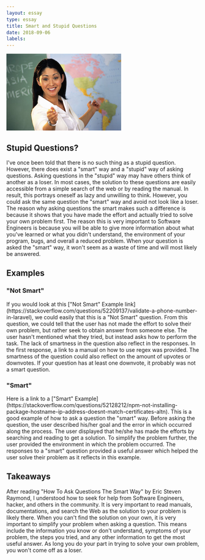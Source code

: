 ```yaml
---
layout: essay
type: essay
title: Smart and Stupid Questions
date: 2018-09-06
labels:
---
```

<img class="ui medium right floated rounded image" src="../images/smartQuestion.jpg">
<h2>Stupid Questions?</h2>
I've once been told that there is no such thing as a stupid question. However, there does exist a "smart" way and a "stupid" way of asking questions. Asking questions in the "stupid" way may have others think of another as a loser. In most cases, the solution to these questions are easily accessible from a simple search of the web or by reading the manual. In result, this portrays oneself as lazy and unwilling to think. However, you could ask the same question the "smart" way and avoid not look like a loser. The reason why asking questions the smart makes such a difference is because it shows that you have made the effort and actually tried to solve your own problem first. The reason this is very important to Software Engineers is because you will be able to give more information about what you've learned or what you didn't understand, the environment of your program, bugs, and overall a reduced problem. When your question is asked the "smart" way, it won't seem as a waste of time and will most likely be answered.

<h2>Examples</h2>
<h3>"Not Smart"</h3>
If you would look at this ["Not Smart" Example link](https://stackoverflow.com/questions/52209137/validate-a-phone-number-in-laravel), we could easily that this is a "Not Smart" question. From this question, we could tell that the user has not made the effort to solve their own problem, but rather seek to obtain answer from someone else. The user hasn't mentioned what they tried, but instead asks how to perform the task. The lack of smartness in the question also reflect in the responses. In the first response, a link to a manual on how to use regex was provided. The smartness of the question could also reflect on the amount of upvotes or downvotes. If your question has at least one downvote, it probably was not a smart question.

<h3>"Smart"</h3>
Here is a link to a ["Smart" Example](https://stackoverflow.com/questions/52128212/npm-not-installing-package-hostname-ip-address-doesnt-match-certificates-altn). This is a good example of how to ask a question the "smart" way. Before asking the question, the user described his/her goal and the error in which occurred along the process. The user displayed that he/she has made the efforts by searching and reading to get a solution. To simplify the problem further, the user provided the environment in which the problem occurred. The responses to a "smart" question provided a useful answer which helped the user solve their problem as it reflects in this example.

<h2>Takeaways</h2>
After reading "How To Ask Questions The Smart Way" by Eric Steven Raymond, I understood how to seek for help from Software Engineers, hacker, and others in the community. It is very important to read manuals, documentations, and search the Web as the solution to your problem is likely there. When you can't find the solution on your own, it is very important to simplify your problem when asking a question. This means include the information you know or don't understand, symptoms of your problem, the steps you tried, and any other information to get the most useful answer. As long you do your part in trying to solve your own problem, you won't come off as a loser.
